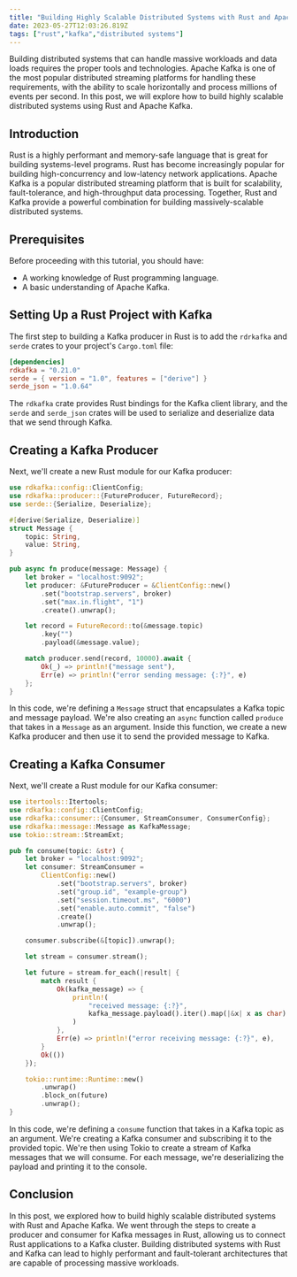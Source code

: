 ```yaml
---
title: "Building Highly Scalable Distributed Systems with Rust and Apache Kafka"
date: 2023-05-27T12:03:26.819Z
tags: ["rust","kafka","distributed systems"]
---
```



Building distributed systems that can handle massive workloads and data loads requires the proper tools and technologies. Apache Kafka is one of the most popular distributed streaming platforms for handling these requirements, with the ability to scale horizontally and process millions of events per second. In this post, we will explore how to build highly scalable distributed systems using Rust and Apache Kafka.

## Introduction

Rust is a highly performant and memory-safe language that is great for building systems-level programs. Rust has become increasingly popular for building high-concurrency and low-latency network applications. Apache Kafka is a popular distributed streaming platform that is built for scalability, fault-tolerance, and high-throughput data processing. Together, Rust and Kafka provide a powerful combination for building massively-scalable distributed systems.

## Prerequisites

Before proceeding with this tutorial, you should have:

- A working knowledge of Rust programming language.
- A basic understanding of Apache Kafka.

## Setting Up a Rust Project with Kafka

The first step to building a Kafka producer in Rust is to add the `rdrkafka` and `serde` crates to your project's `Cargo.toml` file:

```toml
[dependencies]
rdkafka = "0.21.0"
serde = { version = "1.0", features = ["derive"] }
serde_json = "1.0.64"
```

The `rdkafka` crate provides Rust bindings for the Kafka client library, and the `serde` and `serde_json` crates will be used to serialize and deserialize data that we send through Kafka.

## Creating a Kafka Producer

Next, we'll create a new Rust module for our Kafka producer:

```rust
use rdkafka::config::ClientConfig;
use rdkafka::producer::{FutureProducer, FutureRecord};
use serde::{Serialize, Deserialize};

#[derive(Serialize, Deserialize)]
struct Message {
    topic: String,
    value: String,
}

pub async fn produce(message: Message) {
    let broker = "localhost:9092";
    let producer: &FutureProducer = &ClientConfig::new()
        .set("bootstrap.servers", broker)
        .set("max.in.flight", "1")
        .create().unwrap();

    let record = FutureRecord::to(&message.topic)
        .key("")
        .payload(&message.value);

    match producer.send(record, 10000).await {
        Ok(_) => println!("message sent"),
        Err(e) => println!("error sending message: {:?}", e)
    };
}
```

In this code, we're defining a `Message` struct that encapsulates a Kafka topic and message payload. We're also creating an `async` function called `produce` that takes in a `Message` as an argument. Inside this function, we create a new Kafka producer and then use it to send the provided message to Kafka.

## Creating a Kafka Consumer

Next, we'll create a Rust module for our Kafka consumer:

```rust
use itertools::Itertools;
use rdkafka::config::ClientConfig;
use rdkafka::consumer::{Consumer, StreamConsumer, ConsumerConfig};
use rdkafka::message::Message as KafkaMessage;
use tokio::stream::StreamExt;

pub fn consume(topic: &str) {
    let broker = "localhost:9092";
    let consumer: StreamConsumer =
        ClientConfig::new()
            .set("bootstrap.servers", broker)
            .set("group.id", "example-group")
            .set("session.timeout.ms", "6000")
            .set("enable.auto.commit", "false")
            .create()
            .unwrap();

    consumer.subscribe(&[topic]).unwrap();

    let stream = consumer.stream();

    let future = stream.for_each(|result| {
        match result {
            Ok(kafka_message) => {
                println!(
                    "received message: {:?}",
                    kafka_message.payload().iter().map(|&x| x as char).collect::<String>()
                )
            },
            Err(e) => println!("error receiving message: {:?}", e),
        }
        Ok(())
    });

    tokio::runtime::Runtime::new()
        .unwrap()
        .block_on(future)
        .unwrap();
}
```

In this code, we're defining a `consume` function that takes in a Kafka topic as an argument. We're creating a Kafka consumer and subscribing it to the provided topic. We're then using Tokio to create a stream of Kafka messages that we will consume. For each message, we're deserializing the payload and printing it to the console.

## Conclusion

In this post, we explored how to build highly scalable distributed systems with Rust and Apache Kafka. We went through the steps to create a producer and consumer for Kafka messages in Rust, allowing us to connect Rust applications to a Kafka cluster. Building distributed systems with Rust and Kafka can lead to highly performant and fault-tolerant architectures that are capable of processing massive workloads.